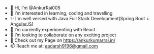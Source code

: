 - 👋 Hi, I’m @AnkurRai005
- 👀 I’m interested in learning, coding and travelling
- ✨ I'm well versed with Java Full Stack Development(Spring Boot + AngularJS)
- 🌱 I’m currently experimenting with React
- 💞️ I’m looking to collaborate on any exciting project
- 🎯 Check out my Page on https://ankurkumarrai.in/
- 📫 Reach me at: aadarsh9196@gmail.com

<!---
AnkurRai005/AnkurRai005 is a ✨ special ✨ repository because its `README.md` (this file) appears on your GitHub profile.
You can click the Preview link to take a look at your changes.
--->
